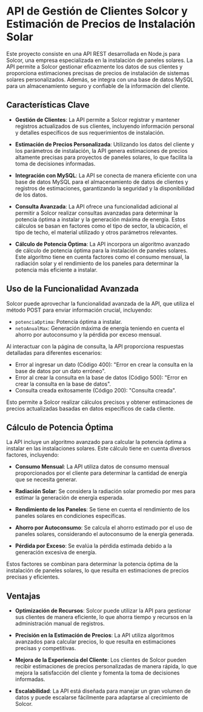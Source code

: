 # API de Gestión de Clientes Solcor y Estimación de Precios de Instalación Solar

Este proyecto consiste en una API REST desarrollada en Node.js para Solcor, una empresa especializada en la instalación de paneles solares. La API permite a Solcor gestionar eficazmente los datos de sus clientes y proporciona estimaciones precisas de precios de instalación de sistemas solares personalizados. Además, se integra con una base de datos MySQL para un almacenamiento seguro y confiable de la información del cliente.

## Características Clave

- **Gestión de Clientes**: La API permite a Solcor registrar y mantener registros actualizados de sus clientes, incluyendo información personal y detalles específicos de sus requerimientos de instalación.

- **Estimación de Precios Personalizada**: Utilizando los datos del cliente y los parámetros de instalación, la API genera estimaciones de precios altamente precisas para proyectos de paneles solares, lo que facilita la toma de decisiones informadas.

- **Integración con MySQL**: La API se conecta de manera eficiente con una base de datos MySQL para el almacenamiento de datos de clientes y registros de estimaciones, garantizando la seguridad y la disponibilidad de los datos.

- **Consulta Avanzada**: La API ofrece una funcionalidad adicional al permitir a Solcor realizar consultas avanzadas para determinar la potencia óptima a instalar y la generación máxima de energía. Estos cálculos se basan en factores como el tipo de sector, la ubicación, el tipo de techo, el material utilizado y otros parámetros relevantes.

- **Cálculo de Potencia Óptima**: La API incorpora un algoritmo avanzado de cálculo de potencia óptima para la instalación de paneles solares. Este algoritmo tiene en cuenta factores como el consumo mensual, la radiación solar y el rendimiento de los paneles para determinar la potencia más eficiente a instalar.

## Uso de la Funcionalidad Avanzada

Solcor puede aprovechar la funcionalidad avanzada de la API, que utiliza el método POST para enviar información crucial, incluyendo:

- `potenciaOptima`: Potencia óptima a instalar.
- `netoAnualMax`: Generación máxima de energía teniendo en cuenta el ahorro por autoconsumo y la pérdida por exceso mensual.

Al interactuar con la página de consulta, la API proporciona respuestas detalladas para diferentes escenarios:

- Error al ingresar un dato (Código 400): "Error en crear la consulta en la base de datos por un dato erróneo".
- Error al crear la consulta en la base de datos (Código 500): "Error en crear la consulta en la base de datos".
- Consulta creada exitosamente (Código 200): "Consulta creada".

Esto permite a Solcor realizar cálculos precisos y obtener estimaciones de precios actualizadas basadas en datos específicos de cada cliente.

## Cálculo de Potencia Óptima

La API incluye un algoritmo avanzado para calcular la potencia óptima a instalar en las instalaciones solares. Este cálculo tiene en cuenta diversos factores, incluyendo:

- **Consumo Mensual**: La API utiliza datos de consumo mensual proporcionados por el cliente para determinar la cantidad de energía que se necesita generar.

- **Radiación Solar**: Se considera la radiación solar promedio por mes para estimar la generación de energía esperada.

- **Rendimiento de los Paneles**: Se tiene en cuenta el rendimiento de los paneles solares en condiciones específicas.

- **Ahorro por Autoconsumo**: Se calcula el ahorro estimado por el uso de paneles solares, considerando el autoconsumo de la energía generada.

- **Pérdida por Exceso**: Se evalúa la pérdida estimada debido a la generación excesiva de energía.

Estos factores se combinan para determinar la potencia óptima de la instalación de paneles solares, lo que resulta en estimaciones de precios precisas y eficientes.

## Ventajas

- **Optimización de Recursos**: Solcor puede utilizar la API para gestionar sus clientes de manera eficiente, lo que ahorra tiempo y recursos en la administración manual de registros.

- **Precisión en la Estimación de Precios**: La API utiliza algoritmos avanzados para calcular precios, lo que resulta en estimaciones precisas y competitivas.

- **Mejora de la Experiencia del Cliente**: Los clientes de Solcor pueden recibir estimaciones de precios personalizadas de manera rápida, lo que mejora la satisfacción del cliente y fomenta la toma de decisiones informadas.

- **Escalabilidad**: La API está diseñada para manejar un gran volumen de datos y puede escalarse fácilmente para adaptarse al crecimiento de Solcor.




